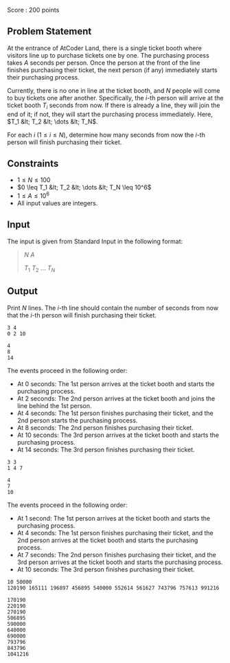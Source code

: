 Score : $200$ points

## Problem Statement

At the entrance of AtCoder Land, there is a single ticket booth where visitors line up to purchase tickets one by one. The purchasing process takes $A$ seconds per person. Once the person at the front of the line finishes purchasing their ticket, the next person (if any) immediately starts their purchasing process.

Currently, there is no one in line at the ticket booth, and $N$ people will come to buy tickets one after another. Specifically, the $i$-th person will arrive at the ticket booth $T_i$ seconds from now. If there is already a line, they will join the end of it; if not, they will start the purchasing process immediately. Here, $T_1 &lt; T_2 &lt; \dots &lt; T_N$.

For each $i\ (1 \leq i \leq N)$, determine how many seconds from now the $i$-th person will finish purchasing their ticket.

## Constraints

- $1 \leq N \leq 100$
- $0 \leq T_1 &lt; T_2 &lt; \dots &lt; T_N \leq 10^6$
- $1 \leq A \leq 10^6$
- All input values are integers.

## Input

The input is given from Standard Input in the following format:

> $N$ $A$
> 
> $T_1$ $T_2$ $\dots$ $T_N$

## Output

Print $N$ lines. The $i$-th line should contain the number of seconds from now that the $i$-th person will finish purchasing their ticket.

```input1
3 4
0 2 10
```

```output1
4
8
14
```

The events proceed in the following order:

- At $0$ seconds: The 1st person arrives at the ticket booth and starts the purchasing process.
- At $2$ seconds: The 2nd person arrives at the ticket booth and joins the line behind the 1st person.
- At $4$ seconds: The 1st person finishes purchasing their ticket, and the 2nd person starts the purchasing process.
- At $8$ seconds: The 2nd person finishes purchasing their ticket.
- At $10$ seconds: The 3rd person arrives at the ticket booth and starts the purchasing process.
- At $14$ seconds: The 3rd person finishes purchasing their ticket.

```input2
3 3
1 4 7
```

```output2
4
7
10
```

The events proceed in the following order:

- At $1$ second: The 1st person arrives at the ticket booth and starts the purchasing process.
- At $4$ seconds: The 1st person finishes purchasing their ticket, and the 2nd person arrives at the ticket booth and starts the purchasing process.
- At $7$ seconds: The 2nd person finishes purchasing their ticket, and the 3rd person arrives at the ticket booth and starts the purchasing process.
- At $10$ seconds: The 3rd person finishes purchasing their ticket.

```input3
10 50000
120190 165111 196897 456895 540000 552614 561627 743796 757613 991216
```

```output3
170190
220190
270190
506895
590000
640000
690000
793796
843796
1041216
```